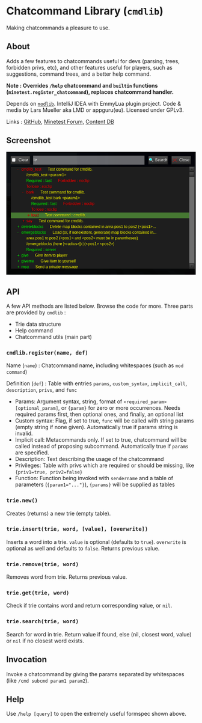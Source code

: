 # Chatcommand Library (`cmdlib`)
Making chatcommands a pleasure to use.

## About
Adds a few features to chatcommands useful for devs (parsing, trees, forbidden privs, etc),
and other features useful for players, such as suggestions, command trees, and a better help command.

**Note : Overrides `/help` chatcommand and `builtin` functions (`minetest.register_chatcommand`), replaces chatcommand handler.**

Depends on [`modlib`](https://github.com/appgurueu/modlib). IntelliJ IDEA with EmmyLua plugin project.
Code & media by Lars Mueller aka LMD or appguru(eu). Licensed under GPLv3.

Links : [GitHub](https://github.com/appgurueu/cmdlib), [Minetest Forum](https://forum.minetest.net/viewtopic.php?t=23055), [Content DB](https://content.minetest.net/packages/LMD/cmdlib/)

## Screenshot

![Screenshot](https://github.com/appgurueu/cmdlib/blob/master/screenshot.png)

## API

A few API methods are listed below. Browse the code for more.
Three parts are provided by `cmdlib` : 

* Trie data structure
* Help command
* Chatcommand utils (main part)

### `cmdlib.register(name, def)`

Name (`name`) : Chatcommand name, including whitespaces (such as `mod command`)

Definition (`def`) : Table with entries `params`, `custom_syntax`, `implicit_call`, `description`, `privs`, and `func`

* Params: Argument syntax, string, format of `<required_param> [optional_param]`, or `{param}` for zero or more occurrences.
  Needs required params first, then optional ones, and finally, an optional list
* Custom syntax: Flag, if set to true, `func` will be called with string params (empty string if none given). Automatically true if params string is invalid.
* Implicit call: Metacommands only. If set to true, chatcommand will be called instead of proposing subcommand. Automatically true if `params` are specified.
* Description: Text describing the usage of the chatcommand
* Privileges: Table with privs which are required or should be missing, like `{priv1=true, priv2=false}`
* Function: Function being invoked with `sendername` and a table of parameters (`{param1="..."}`), `{params}` will be supplied as tables

### `trie.new()`

Creates (returns) a new trie (empty table).

### `trie.insert(trie, word, [value], [overwrite])`

Inserts a word into a trie. `value` is optional (defaults to `true`). 
`overwrite` is optional as well and defaults to `false`. Returns previous value.

### `trie.remove(trie, word)`

Removes word from trie. Returns previous value.

### `trie.get(trie, word)`

Check if trie contains word and return corresponding value, or `nil`.

### `trie.search(trie, word)`

Search for word in trie. Return value if found, else (nil, closest word, value) or `nil` if no closest word exists.

## Invocation

Invoke a chatcommand by giving the params separated by whitespaces (like `/cmd subcmd param1 param2`).

## Help

Use `/help [query]` to open the extremely useful formspec shown above.
